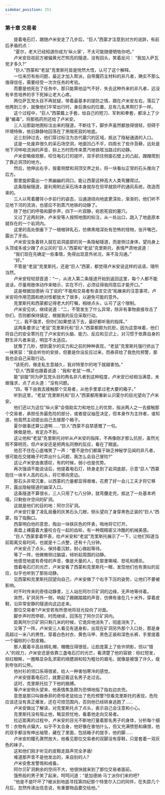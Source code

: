 ```yaml
---
sidebar_position: 251
---
```

### 第十章  交易者  


　　提着电石灯，跟随卢米安走了几步后，“巨人”西蒙才注意到对方的说辞，有前后矛盾的点：  
　　“夏尔，老大已经知道你成为'纵火家'，不太可能随便牺牲你吧。”  
　　卢米安目视前方被偏黄光芒照亮的隧道，没有回头，笑着反问： “我加入萨瓦党才多久?”  
　　“巨人”西蒙和“老鼠”克里斯托皆是恍然大悟，认可了这个解释。  
　　一位来历有些问题，最近才加入帮派，自带魔药主材料的非凡者，确实不那么值得信任，需要经受一次次任务的考验。  
　　而要是他死在了任务中，那只能算他运气不好，失去这种外来的非凡者，远没有辛苦培养的手下死掉让老大心疼。  
　　两位萨瓦党头目不再犹疑，带着最基本的提防之情，跟在卢米安左右，落后了他两到三步，就像他们平常出行时，身后类似的位置，总有几名黑帮打手一样。  
　　这个过程中，“巨人”西蒙戴上手套，给自己的短刀、军刺和拳套，都涂上了少量“蝎毒”，将那瓶药剂还给了卢米安。  
　　三人沿那副地图标注出来的隧道，不断往下，脚步声虽然都放得很轻，但碍于环境特殊，依旧静静地回荡在了黑暗死寂的地底。  
　　近三刻钟过去，他们穿过标注为古代墓穴的区域，抵达了隐秘通道的入口。  
　　这是一处废弃很久的采石场空洞，地面凹凸不平，四周长了些许苔藓，远处是地下河哗啦流淌的声音，斜上方时而传来蒸汽地铁哐当路过的动静。  
　　卢米安略做观察，咬住电石灯的提环，双手抓住侧面石壁上的凸起，蹭蹭爬到了靠近洞顶的地方。  
　　然后，他伸出右手，按着侧壁和洞顶交界之处，将一块看似正常的石头推向了后方。  
　　那里旋即露出一个黑幽幽的洞口，能让西蒙这种高大人类弯腰爬过。  
　　这条隐秘隧道，是利用附近采石场本身就存在但早就损坏的通风系统，改造而来的。  
　　三人以弯着腰背小步前行的姿态，沿通道绕向地底更深处，渐渐的，他们听不见地下河的流淌，也感应不到蒸汽地铁的动静了。  
　　除了他们的呼吸和脚步声，四下一片寂静，宛若死寂的墓穴。  
　　又过了近两刻钟，卢米安等人按照地图的标注，从一处出口，跳入了地底原本就存在的一个岩洞内。  
　　这里的高处倒垂下了一根根钟乳石，仿佛黑暗深处有恐怖的怪物，张开嘴巴，露出了牙齿。  
　　卢米安没急着转入就在岩洞底部的另一条隐秘隧道，而是侧过身体，望向身上头顶或多或少蹭了点尘灰的“巨人”西蒙和“老鼠”克里斯托，表情严肃地说道：  
　　“我们现在先确定一些事情，免得出现意外状况，来不及沟通。”  
　　“好。”  
　　不管是“老鼠”克里斯托，还是“巨人”西蒙，都觉得卢米安说这样的话语，理所当然。  
　　卢米安轻轻颔首道：“一，从进入第二条隧道开始到返回这里，每个人都不能说话，尽量用肢体动作来暗示，实在不行，必须征得我同意后才能开口。”  
　　这是根据加德纳·马丁说的“不能和交易者有语言交流”拓展来的注意事项，卢米安将作用范围和绝对性都放大了很多，以避免可能的意外。  
　　克里斯托和西蒙都记得老大的叮嘱，相继点头，认可了这个限制。  
　　卢米安见状，继续说道：“二，不管发生了什么异常，除非有事物直接攻击了你们，否则都保持镇定，根据我的反应采取行动。  
　　“三，我不强求，但你们如果想活下去，最好都听我的指挥。”  
　　这两条要求让“老鼠”克里斯托和“巨人”西蒙都颇为抗拒，因为这意味着，他们将自己的安全寄托在了卢米安的头脑、能力、反应和见识上，对习惯于依靠自身的野生非凡者来说，明显不太适应。  
　　犹豫了几秒，想到夏尔的实力和之前的种种表现，“老鼠”克里斯托强行挤出了一抹笑容：“我会听你的安排，但要是你没反应过来，而泰菲给了我危险预警，那我也会自己采取行动。  
　　“该死的，做走私生意越久，我对特里尔的地下就越害怕。”  
　　“巨人”西蒙也跟着说道：“我和‘老鼠’一样。”  
　　能”驯服“同为萨瓦党头目的两名非凡者到这种程度，卢米安已经相当满意，未做强求，点了点头道：“没有问题。  
　　“四，等下由我去接触那个交易者，从他手里拿过老大要的箱子。”  
　　听到这里，“老鼠”克里斯托和“巨人”西蒙都用重新认识夏尔的目光望向了卢米安。  
　　他们还以为这位“纵火家”会借助实力和地位上的优势，指派两人之一去接触那个交易者，承担任务最危险的部分，或者提议抽签决定，但本身作为主持者，谁知道，他竟然主动提出自己去接那个箱子。  
　　夏尔做事还算公道啊……“巨人”西蒙不自禁感慨了一句。  
　　换做是他，肯定办不到。  
　　这让他和“老鼠”克里斯托对听从卢米安的指挥，不再像刚才那么抗拒，虽然光照不算明亮，但卢米安还是把两名同僚的反应，看在了眼底。  
　　他忍不住在心底嗤笑了一声：“要不是你们都属于缺乏神秘学见闻的非凡者，很可能在交接箱子时弄出什么问题，我怎么会自己冒险?”  
　　这让卢米安由衷感叹，有的时候，弱小也是优势。  
　　再次强调不能说话后，他提着电石灯，转身走到了岩洞底部，示意“巨人”西蒙抱住一块半人高的石头，将它移向旁边。  
　　那石头非常沉重，以西蒙的力量都显得艰难，花费了好一会儿工夫才将它移开，露出隐秘隧道的幽深入口。  
　　这条隧道不算很长，三人只用了七八分钟，就弯腰走完，抵达了一处基本坍塌，只剩些许空间的矿洞。  
　　这就是他们的目的地：阿尔贝矿洞。  
　　卢米安打量了凌乱层叠的灰黑石头几眼，侧头望向了身穿黑色正装的“巨人”西蒙，指了指胸口。  
　　西蒙明白他的意思，掏出一块铁灰色的怀表，啪地将它打开。  
　　表盘上裸露着大量咬合在一起的齿轮，有一种既精密又冷酷的机械美感。  
　　“巨人”西蒙拿着怀表，给卢米安和“老鼠”克里斯托展示了一下，让他们知道当前距离交易时间，也就是十二点整，还有十几分钟。  
　　卢米安点了点头，保持着沉默，耐心做起等待。  
　　等了一阵，他微微侧过脑袋，倾听起周围的动静。  
　　他感觉地底有奇怪的声音，像是大量的人，在那里嘶喊、怒吼和搏杀。  
　　借着电石灯的光芒，卢米安看了西蒙和克里斯托一眼，发现他们也有类似的反应，似乎也听到了那些动静。  
　　见西蒙和克里斯托回望向自己，卢米安做了个右手下压的姿势，让他们不要被影响。  
　　时不时传来的奇怪动静里，三人站在阿尔贝矿洞的边缘，无声地等待着。  
　　突然，矿洞另外一侧，响起了踢踢踏踏的声音，仿佛有谁在几十米外，穿着皮鞋，沿异常安静的隧道向这边走来。  
　　那位交易者?卢米安若有所思地将目光投向了对面。  
　　脚步声时而停顿，时而继续，回荡在了阿尔贝矿洞内。  
　　距离阿尔贝矿洞只剩几米的时候，它诡异地消失了，彻底消失了。  
　　又等了一阵，卢米安三人看见有道身影，出现在矿洞另外那个入口处，那是身高超过一米八的男性，穿着白色衬衣、黄色马甲、黑色正装和深色长裤，手里提着一个偏棕的小型皮箱。  
　　那人戴着半高丝绸礼帽，帽檐压得很低，让脸庞蒙上了些许阴影，但以“猎人”的视力，卢米安还是依靠三盏电石灯的光芒，看清楚了他的容貌：棕红短发，棕红眼眸，一圈略显杂乱浓密的络腮胡和较为粗壮的眉毛，就像是被饿了许久，瘦到夸张的公熊。  
　　他衬衫的领口系得很紧，给人一种害怕寒冷的感觉。  
　　卢米安提着电石灯，就要迎着这名男子走过去。  
　　这时，克里斯托拉了下他的胳膊。  
　　等卢米安侧头望来，他表情焦急颇为恐惧地指了指右边衣兜。  
　　意思是那只叫做泰菲的奇怪老鼠给出了危险预警?但看克里斯托的表现，危险应该还没有真正爆发，还在可控范围内，否则他已经转身逃跑了……  
　　卢米安做出了解读，对克里斯托点了点头，表示自己会注意和小心。  
　　克里斯托没有阻止他，略显担忧地，看着他走向交易者。  
　　拉近距离的过程中，卢米安的目光不断地打量着那名男子的身体，分析每个细节：衣物有点偏大，似乎不太合身，他好像在害怕什么，但又充满愤怒和痛恨，他的双手都没有伸出袖管，藏在了里面，包括箱子的提手，他的脚……  
　　卢米安的瞳孔骤然放大，他看见那位交易者的双脚没有穿鞋，只是套着一双灰色的袜子。  
　　这和他们刚才听见的皮鞋走路声完全矛盾!  
　　难道那声音不是他发出的，来自别的人?  
　　卢米安愈发警惕和戒备。  
　　阿尔贝矿洞剩余的空间不大，他很快就来到了那位交易者面前。  
　　饿熊般的男子笑了起来，呵呵问道：“是加德纳·马丁派你们来的吧?  
　　“他是不是吓坏了?被派到地底寻找第四纪那个特里尔入口的同伴，在失踪几个月后，忽然传递出信息说，有重要物品要交给他。”  
